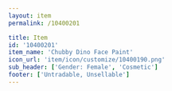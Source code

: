 ```yaml
---
layout: item
permalink: /10400201

title: Item
id: '10400201'
item_name: 'Chubby Dino Face Paint'
icon_url: 'item/icon/customize/10400190.png'
sub_header: ['Gender: Female', 'Cosmetic']
footer: ['Untradable, Unsellable']
---
```

